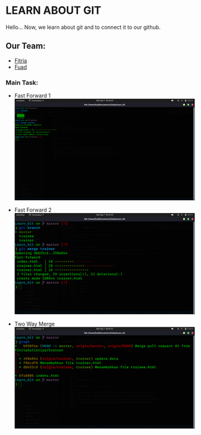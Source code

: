 # **LEARN ABOUT GIT**

Hello...
Now, we learn about git and to connect it to our github.

## **Our Team:**

- [Fitria](https://github.com/FitriaSulistiya)
- [Fuad](https://github.com/fuad-zein)

### **Main Task:**

- Fast Forward 1
  ![Fast Forward 1](img/fast%20forward%201.png "Fast Forward 1")

- Fast Forward 2
  ![Fast Forward 2](img/fast%20forward%202.png)

- Two Way Merge
  ![Two Way Merge](img/graph.png)
